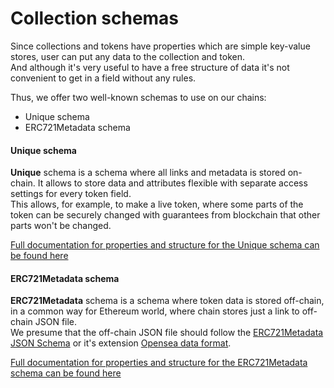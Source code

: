 # Collection schemas

Since collections and tokens have properties which are simple key-value stores,
user can put any data to the collection and token.  
And although it's very useful to have a free structure of data
it's not convenient to get in a field without any rules.

Thus, we offer two well-known schemas to use on our chains:

 - Unique schema
 - ERC721Metadata schema

#### Unique schema

**Unique** schema is a schema where all links and metadata is stored on-chain.
It allows to store data and attributes flexible with separate
access settings for every token field.  
This allows, for example, to make a live token, where some parts of the token can be securely
changed with guarantees from blockchain that other parts won't be changed.

[Full documentation for properties and structure for the Unique schema can be found here](/concepts/schemas/unique)

#### ERC721Metadata schema

**ERC721Metadata** schema is a schema where token data is stored off-chain, 
in a common way for Ethereum world, where chain stores just a link to off-chain JSON file.  
We presume that the off-chain JSON file should follow the 
[ERC721Metadata JSON Schema](https://eips.ethereum.org/EIPS/eip-721#:~:text=ERC721%20Metadata%20JSON%20Schema) 
or it's extension [Opensea data format](https://docs.opensea.io/docs/metadata-standards#metadata-structure).

[Full documentation for properties and structure for the ERC721Metadata schema can be found here](/concepts/schemas/ERC721Metadata)